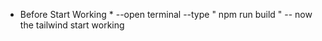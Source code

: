 * Before Start Working *
--open terminal
--type " npm run build "
-- now the tailwind start working 